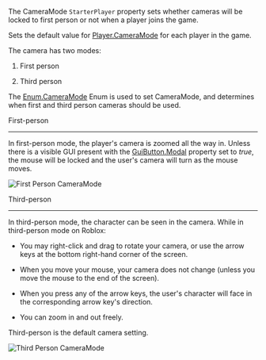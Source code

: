 The CameraMode `StarterPlayer` property sets whether cameras will be locked to first person or not when a player joins the game.

Sets the default value for [Player.CameraMode](https://developer.roblox.com/api-reference/property/Player/CameraMode) for each player in the game.

The camera has two modes:

 1. First person

 2. Third person

The [Enum.CameraMode](https://developer.roblox.com/search#stq=CameraMode) Enum is used to set CameraMode, and determines when first and third person cameras should be used.

First-person

------------

In first-person mode, the player's camera is zoomed all the way in. Unless there is a visible GUI present with the [GuiButton.Modal](https://developer.roblox.com/api-reference/property/GuiButton/Modal) property set to *true*, the mouse will be locked and the user's camera will turn as the mouse moves.

![First Person CameraMode][1]

Third-person

------------

In third-person mode, the character can be seen in the camera. While in third-person mode on Roblox:

* You may right-click and drag to rotate your camera, or use the arrow keys at the bottom right-hand corner of the screen.

* When you move your mouse, your camera does not change (unless you move the mouse to the end of the screen).

* When you press any of the arrow keys, the user's character will face in the corresponding arrow key's direction.

* You can zoom in and out freely.

Third-person is the default camera setting.

![Third Person CameraMode][2]

[1]: https://developer.roblox.com/assets/5ade20a13a314ce34a0f6878/CameraMode_FirstPerson.jpg

[2]: https://developer.roblox.com/assets/5ade20afbaed3a514c3722c4/CameraMode_ThirdPerson.jpg